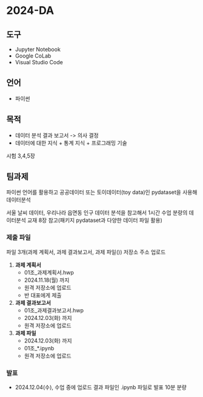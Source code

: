 # 2024-DA
## 도구
- Jupyter Notebook
- Google CoLab
- Visual Studio Code
## 언어
- 파이썬
## 목적
- 데이터 분석 결과 보고서 -> 의사 결정
- 데이터에 대한 지식 + 통계 지식 + 프로그래밍 기술

시험 3,4,5장



## 팀과제
파이썬 언어를 활용하고 공공데이터 또는 토이데이터(toy data)인 pydataset을 사용해 데이터분석

서울 날씨 데이터, 우리나라 읍면동 인구 데이터 분석을 참고해서 1시간 수업 분량의 데이터분석
교재 8장 참고(패키지 pydataset과 다양한 데이터 파일 활용)

### 제출 파일

파일 3개(과제 계획서, 과제 결과보고서, 과제 파일()) 저장소 주소 업로드

1. **과제 계획서**
   - 01조_과제계획서.hwp
   - 2024.11.18(월) 까지
   - 원격 저장소에 업로드
   - 반 대표에게 제출
2. **과제 결과보고서**
   - 01조_과제결과보고서.hwp
   - 2024.12.03(화) 까지
   - 원격 저장소에 업로드
4. **과제 파일**
   - 2024.12.03(화) 까지
   - 01조_*.ipynb
   - 원격 저장소에 업로드
  
### 발표

- 2024.12.04(수), 수업 중에 업로드 결과 파일인 .ipynb 파일로 발표 10분 분량
